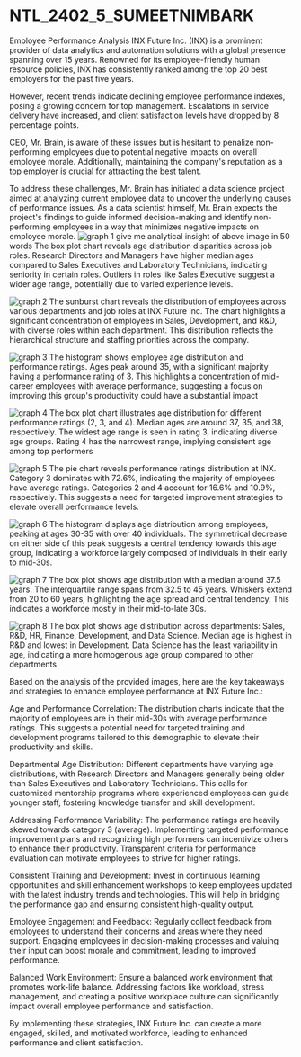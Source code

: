 # NTL_2402_5_SUMEETNIMBARK
Employee Performance Analysis
INX Future Inc. (INX) is a prominent provider of data analytics and automation solutions with a global presence spanning over 15 years. Renowned for its employee-friendly human resource policies, INX has consistently ranked among the top 20 best employers for the past five years.

However, recent trends indicate declining employee performance indexes, posing a growing concern for top management. Escalations in service delivery have increased, and client satisfaction levels have dropped by 8 percentage points.

CEO, Mr. Brain, is aware of these issues but is hesitant to penalize non-performing employees due to potential negative impacts on overall employee morale. Additionally, maintaining the company's reputation as a top employer is crucial for attracting the best talent.

To address these challenges, Mr. Brain has initiated a data science project aimed at analyzing current employee data to uncover the underlying causes of performance issues. As a data scientist himself, Mr. Brain expects the project's findings to guide informed decision-making and identify non-performing employees in a way that minimizes negative impacts on employee morale.
![graph 1](https://github.com/user-attachments/assets/3afd867e-4735-4d1f-9c28-253b790ac710)
give me analytical insight of above image in 50 words
The box plot chart reveals age distribution disparities across job roles. Research Directors and Managers have higher median ages compared to Sales Executives and Laboratory Technicians, indicating seniority in certain roles. Outliers in roles like Sales Executive suggest a wider age range, potentially due to varied experience levels.

![graph 2](https://github.com/user-attachments/assets/00b81290-bce8-467c-bb57-966767d9e02f)
The sunburst chart reveals the distribution of employees across various departments and job roles at INX Future Inc. The chart highlights a significant concentration of employees in Sales, Development, and R&D, with diverse roles within each department. This distribution reflects the hierarchical structure and staffing priorities across the company.

![graph 3](https://github.com/user-attachments/assets/489de416-b2e4-460d-8e3a-25194d6aa274)
The histogram shows employee age distribution and performance ratings. Ages peak around 35, with a significant majority having a performance rating of 3. This highlights a concentration of mid-career employees with average performance, suggesting a focus on improving this group's productivity could have a substantial impact

![graph 4](https://github.com/user-attachments/assets/f892e40e-7cc0-419a-8e2a-260958e1e22c)
The box plot chart illustrates age distribution for different performance ratings (2, 3, and 4). Median ages are around 37, 35, and 38, respectively. The widest age range is seen in rating 3, indicating diverse age groups. Rating 4 has the narrowest range, implying consistent age among top performers

![graph 5](https://github.com/user-attachments/assets/f57b4080-9caa-4585-aa4e-d66802ea4066)
The pie chart reveals performance ratings distribution at INX. Category 3 dominates with 72.6%, indicating the majority of employees have average ratings. Categories 2 and 4 account for 16.6% and 10.9%, respectively. This suggests a need for targeted improvement strategies to elevate overall performance levels.

![graph 6](https://github.com/user-attachments/assets/6e61c0ae-d656-4b89-9236-0f294dd5b603)
The histogram displays age distribution among employees, peaking at ages 30-35 with over 40 individuals. The symmetrical decrease on either side of this peak suggests a central tendency towards this age group, indicating a workforce largely composed of individuals in their early to mid-30s.

![graph 7](https://github.com/user-attachments/assets/ef98ab6b-02c2-4263-b7ed-1880b6bc40ee)
The box plot shows age distribution with a median around 37.5 years. The interquartile range spans from 32.5 to 45 years. Whiskers extend from 20 to 60 years, highlighting the age spread and central tendency. This indicates a workforce mostly in their mid-to-late 30s.

![graph 8](https://github.com/user-attachments/assets/c71e1729-ede8-4ff2-b7a9-0c5d07a6e71d)
The box plot shows age distribution across departments: Sales, R&D, HR, Finance, Development, and Data Science. Median age is highest in R&D and lowest in Development. Data Science has the least variability in age, indicating a more homogenous age group compared to other departments

Based on the analysis of the provided images, here are the key takeaways and strategies to enhance employee performance at INX Future Inc.:

Age and Performance Correlation: The distribution charts indicate that the majority of employees are in their mid-30s with average performance ratings. This suggests a potential need for targeted training and development programs tailored to this demographic to elevate their productivity and skills.

Departmental Age Distribution: Different departments have varying age distributions, with Research Directors and Managers generally being older than Sales Executives and Laboratory Technicians. This calls for customized mentorship programs where experienced employees can guide younger staff, fostering knowledge transfer and skill development.

Addressing Performance Variability: The performance ratings are heavily skewed towards category 3 (average). Implementing targeted performance improvement plans and recognizing high performers can incentivize others to enhance their productivity. Transparent criteria for performance evaluation can motivate employees to strive for higher ratings.

Consistent Training and Development: Invest in continuous learning opportunities and skill enhancement workshops to keep employees updated with the latest industry trends and technologies. This will help in bridging the performance gap and ensuring consistent high-quality output.

Employee Engagement and Feedback: Regularly collect feedback from employees to understand their concerns and areas where they need support. Engaging employees in decision-making processes and valuing their input can boost morale and commitment, leading to improved performance.

Balanced Work Environment: Ensure a balanced work environment that promotes work-life balance. Addressing factors like workload, stress management, and creating a positive workplace culture can significantly impact overall employee performance and satisfaction.

By implementing these strategies, INX Future Inc. can create a more engaged, skilled, and motivated workforce, leading to enhanced performance and client satisfaction.







